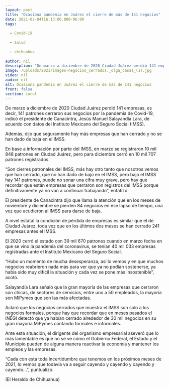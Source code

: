 ```yaml
---
layout: post
title: "Ocasiona pandemia en Juárez el cierre de más de 141 negocios"
date: 2021-02-04T16:13:00.000-06:00
tags:
  
  - Covid-19
  
  - Salud
  
  - chihuahua
  
author: nil
description: "De marzo a diciembre de 2020 Ciudad Juárez perdió 141 empresas, cerraron sus puertas por la pandemia de Covid-19"
image: /uploads/2021/images-negocios_cerrados._olga_casas_(1).jpg
video: nil
audio: nil
alt: Ocasiona pandemia en Juárez el cierre de más de 141 negocios
front: false
section: Local
---
```


De marzo a diciembre de 2020 Ciudad Juárez perdió 141 empresas, es decir, 141 patrones cerraron sus negocios por la pandemia de Covid-19, indicó el presidente de Canacintra, Jesús Manuel Salayandía Lara, de acuerdo con datos del Instituto Mexicano del Seguro Social (IMSS).

Además, dijo que seguramente hay más empresas que han cerrado y no se han dado de baja en el IMSS.

En base a información por parte del IMSS, en marzo se registraron 10 mil 848 patrones en Ciudad Juárez, pero para diciembre cerró en 10 mil 707 patrones registrados.

“Son cierres patronales del IMSS, más hay otro tanto que nosotros vemos que han cerrado, que no han dado de bajo en el IMSS, pero bajo el IMSS hay 141 patrones, puede no sonar una cifra muy grave, pero hay que recordar que están empresas que cerraron son registros del IMSS porque definitivamente ya no van a continuar trabajando”, enfatizó.

El presidente de Canacintra dijo que llama la atención que en los meses de noviembre y diciembre se pierden 84 negocios en ese lapso de tiempo, una vez que acudieron al IMSS para darse de baja.

A nivel estatal la condición de pérdida de empresas es similar que el de Ciudad Juárez, toda vez que en los últimos dos meses se han cerrado 241 empresas antes el IMSS.

El 2020 cerró el estado con 39 mil 670 patrones cuando en marzo fecha en que se vino la pandemia del coronavirus, se tenían 40 mil 033 empresas registradas ante el Instituto Mexicano del Seguro Social.

“Hubo un momento de mucha desesperanza, así lo vemos y en que muchos negocios reabrieron nada más para ver que ya no podían sostenerse, ya había sido muy difícil la situación y cada vez se pone más insostenible”, acotó.

Salayandía Lara señaló que la gran mayoría de las empresas que cerraron son chicas, de sectores de servicios, entre uno a 50 empleados, la mayoría son MiPymes que son las más afectadas.

Aclaró que los negocios cerrados que muestra el IMSS son solo a los negocios formales, porque hay que recordar que en meses pasados el INEGI detectó que ya habían cerrado alrededor de 30 mil negocios en su gran mayoría MiPymes contando formales e informales.

Ante esta situación, el dirigente del organismo empresarial aseveró que lo más lamentable es que no se ve cómo el Gobierno Federal, el Estado y el Municipio pueden de alguna manera reactivar la economía y mantener los empleos y las empresas.

“Cada con esta toda incertidumbre que tenemos en los próximos meses de 2021, lo vemos que todavía va a seguir cayendo y cayendo y cayendo y cayendo…”, puntualizó.

(El Heraldo de Chihuahua)